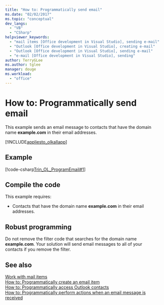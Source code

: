 ```yaml
---
title: "How to: Programmatically send email"
ms.date: "02/02/2017"
ms.topic: "conceptual"
dev_langs: 
  - "VB"
  - "CSharp"
helpviewer_keywords: 
  - "mail items [Office development in Visual Studio], sending e-mail"
  - "Outlook [Office development in Visual Studio], creating e-mail"
  - "Outlook [Office development in Visual Studio], sending e-mail"
  - "e-mail [Office development in Visual Studio], sending"
author: TerryGLee
ms.author: tglee
manager: douge
ms.workload: 
  - "office"
---
```

# How to: Programmatically send email  
  This example sends an email message to contacts that have the domain name **example.com** in their email addresses.  
  
 [!INCLUDE[appliesto_olkallapp](../vsto/includes/appliesto-olkallapp-md.md)]  
  
## Example  
 [!code-csharp[Trin_OL_ProgramEmail#1](../vsto/codesnippet/CSharp/Trin_OL_ProgramEMail/thisaddin.cs#1)]  
  
## Compile the code  
 This example requires:  
  
-   Contacts that have the domain name **example.com** in their email addresses.  
  
## Robust programming  
 Do not remove the filter code that searches for the domain name **example.com**. Your solution will send email messages to all of your contacts if you remove the filter.  
  
## See also  
 [Work with mail items](../vsto/working-with-mail-items.md)   
 [How to: Programmatically create an email item](../vsto/how-to-programmatically-create-an-e-mail-item.md)   
 [How to: Programmatically access Outlook contacts](../vsto/how-to-programmatically-access-outlook-contacts.md)   
 [How to: Programmatically perform actions when an email message is received](../vsto/how-to-programmatically-perform-actions-when-an-e-mail-message-is-received.md)  
